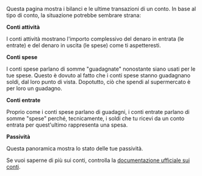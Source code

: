 Questa pagina mostra i bilanci e le ultime transazioni di un conto. In base al tipo di conto, la situazione potrebbe sembrare strana:

**Conti attività**

I conti attività mostrano l'importo complessivo del denaro in entrata (le entrate) e del denaro in uscita (le spese) come ti aspetteresti.

**Conti spese**

I conti spese parlano di somme "guadagnate" nonostante siano usati per le tue spese. Questo è dovuto al fatto che i conti spese stanno guadagnano soldi, dal loro punto di vista. Dopotutto, ciò che spendi al supermercato è per loro un guadagno.

**Conti entrate**

Proprio come i conti spese parlano di guadagni, i conti entrate parlano di somme "spese" perché, tecnicamente, i soldi che tu ricevi da un conto entrata per quest'ultimo rappresenta una spesa.

**Passività**

Questa panoramica mostra lo stato delle tue passività.

Se vuoi saperne di più sui conti, controlla la [documentazione ufficiale sui conti](https://docs.firefly-iii.org/concepts/accounts).